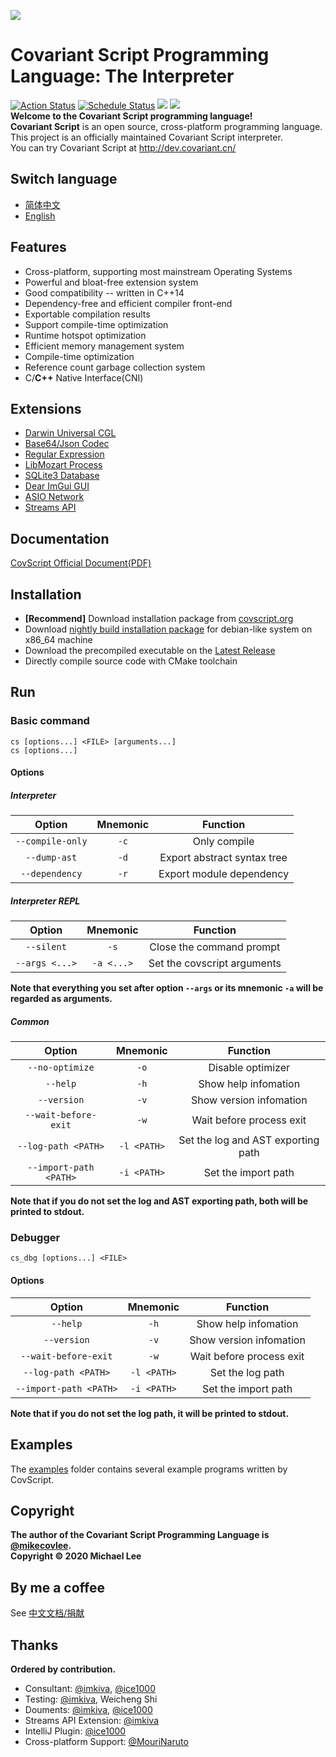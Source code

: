 ![](https://github.com/covscript/covscript/raw/master/icon/covariant_script_wide.png)
# Covariant Script Programming Language: The Interpreter #
[![Action Status](https://github.com/covscript/covscript/workflows/build/badge.svg)](https://github.com/covscript/covscript/actions)
[![Schedule Status](https://github.com/covscript/csbuild/workflows/schedule/badge.svg)](https://github.com/covscript/csbuild/actions)
[![](https://img.shields.io/badge/license-Covariant%20Innovation%20GPL-blue.svg)](https://github.com/covscript/covscript/blob/master/LICENSE)
[![](https://img.shields.io/github/languages/top/covscript/covscript.svg)](http://www.cplusplus.com/)  
**Welcome to the Covariant Script programming language!**  
**Covariant Script** is an open source, cross-platform programming language.  
This project is an officially maintained Covariant Script interpreter.  
You can try Covariant Script at http://dev.covariant.cn/ 
## Switch language ##
- [简体中文](./README-zh.md)
- [English](./README.md)
## Features ##
+ Cross-platform, supporting most mainstream Operating Systems
+ Powerful and bloat-free extension system
+ Good compatibility -- written in C++14
+ Dependency-free and efficient compiler front-end
+ Exportable compilation results
+ Support compile-time optimization
+ Runtime hotspot optimization
+ Efficient memory management system
+ Compile-time optimization
+ Reference count garbage collection system
+ C/**C++** Native Interface(CNI)
## Extensions ##
+ [Darwin Universal CGL](https://github.com/covscript/covscript-darwin)
+ [Base64/Json Codec](https://github.com/covscript/covscript-codec)
+ [Regular Expression](https://github.com/covscript/covscript-regex)
+ [LibMozart Process](https://github.com/covscript/covscript-process)
+ [SQLite3 Database](https://github.com/covscript/covscript-sqlite)
+ [Dear ImGui GUI](https://github.com/covscript/covscript-imgui)
+ [ASIO Network](https://github.com/covscript/covscript-network)
+ [Streams API](https://github.com/covscript/covscript-streams)
## Documentation ##
[CovScript Official Document(PDF)](http://mirrors.covariant.cn/covscript/comm_dist/cs_docs.pdf)  
## Installation ##
+ **[Recommend]** Download installation package from [covscript.org](http://covscript.org)
+ Download [nightly build installation package](https://github.com/covscript/csbuild/releases/download/schedule/covscript-amd64.deb) for debian-like system on x86_64 machine
+ Download the precompiled executable on the [Latest Release](https://github.com/covscript/covscript/releases/latest)
+ Directly compile source code with CMake toolchain
## Run ##
### Basic command ###
`cs [options...] <FILE> [arguments...]`  
`cs [options...]`
#### Options ####
##### Interpreter #####
Option|Mnemonic|Function
:---:|:---:|:--:
`--compile-only`|`-c`|Only compile
`--dump-ast`|`-d`|Export abstract syntax tree
`--dependency`|`-r`|Export module dependency

##### Interpreter REPL #####
Option|Mnemonic|Function
:---:|:---:|:--:
`--silent`|`-s`|Close the command prompt
`--args <...>`|`-a <...>`|Set the covscript arguments

**Note that everything you set after option `--args` or its mnemonic `-a` will be regarded as arguments.**
##### Common #####
Option|Mnemonic|Function
:---:|:---:|:--:
`--no-optimize`|`-o`|Disable optimizer
`--help`|`-h`|Show help infomation
`--version`|`-v`|Show version infomation
`--wait-before-exit`|`-w`|Wait before process exit
`--log-path <PATH>`|`-l <PATH>` |Set the log and AST exporting path
`--import-path <PATH>`|`-i <PATH>`|Set the import path

**Note that if you do not set the log and AST exporting path, both will be printed to stdout.**
### Debugger ###
`cs_dbg [options...] <FILE>`
#### Options ####
Option|Mnemonic|Function
:---:|:---:|:--:
`--help`|`-h`|Show help infomation
`--version`|`-v`|Show version infomation
`--wait-before-exit`|`-w`|Wait before process exit
`--log-path <PATH>`|`-l <PATH>`|Set the log path
`--import-path <PATH>`|`-i <PATH>`|Set the import path

**Note that if you do not set the log path, it will be printed to stdout.**
## Examples ##
The [examples](./examples) folder contains several example programs written by CovScript.
## Copyright ##
**The author of the Covariant Script Programming Language is [@mikecovlee](https://github.com/mikecovlee/).**  
**Copyright © 2020 Michael Lee**
## By me a coffee #
See [中文文档/捐献](https://github.com/covscript/covscript/blob/master/docs/README.zh_CN.md#%E6%8D%90%E7%8C%AE)
## Thanks ##
**Ordered by contribution.**  
+ Consultant: [@imkiva](https://github.com/imkiva/), [@ice1000](https://github.com/ice1000/)
+ Testing: [@imkiva](https://github.com/imkiva/), Weicheng Shi
+ Douments: [@imkiva](https://github.com/imkiva/), [@ice1000](https://github.com/ice1000/)
+ Streams API Extension: [@imkiva](https://github.com/imkiva/)
+ IntelliJ Plugin: [@ice1000](https://github.com/ice1000/)
+ Cross-platform Support: [@MouriNaruto](https://github.com/MouriNaruto)
